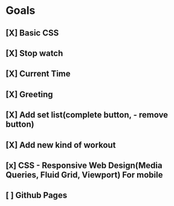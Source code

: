 # Goals

## [X] Basic CSS
## [X] Stop watch
## [X] Current Time
## [X] Greeting
## [X] Add set list(complete button, - remove button)
## [X] Add new kind of workout
## [x] CSS - Responsive Web Design(Media Queries, Fluid Grid, Viewport) For mobile
## [ ] Github Pages